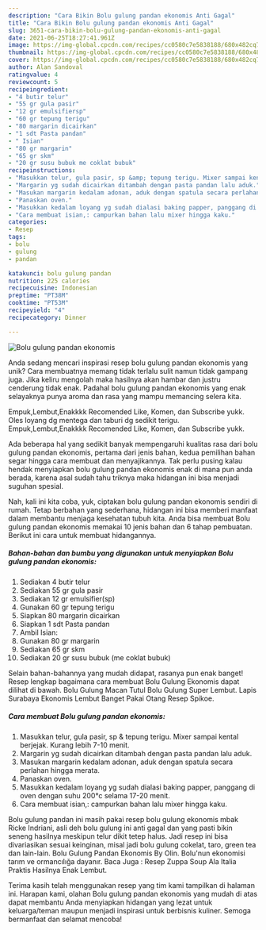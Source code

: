 ```yaml
---
description: "Cara Bikin Bolu gulung pandan ekonomis Anti Gagal"
title: "Cara Bikin Bolu gulung pandan ekonomis Anti Gagal"
slug: 3651-cara-bikin-bolu-gulung-pandan-ekonomis-anti-gagal
date: 2021-06-25T18:27:41.961Z
image: https://img-global.cpcdn.com/recipes/cc0580c7e5838188/680x482cq70/bolu-gulung-pandan-ekonomis-foto-resep-utama.jpg
thumbnail: https://img-global.cpcdn.com/recipes/cc0580c7e5838188/680x482cq70/bolu-gulung-pandan-ekonomis-foto-resep-utama.jpg
cover: https://img-global.cpcdn.com/recipes/cc0580c7e5838188/680x482cq70/bolu-gulung-pandan-ekonomis-foto-resep-utama.jpg
author: Alan Sandoval
ratingvalue: 4
reviewcount: 5
recipeingredient:
- "4 butir telur"
- "55 gr gula pasir"
- "12 gr emulsifiersp"
- "60 gr tepung terigu"
- "80 margarin dicairkan"
- "1 sdt Pasta pandan"
- " Isian"
- "80 gr margarin"
- "65 gr skm"
- "20 gr susu bubuk me coklat bubuk"
recipeinstructions:
- "Masukkan telur, gula pasir, sp &amp; tepung terigu. Mixer sampai kental berjejak. Kurang lebih 7-10 menit."
- "Margarin yg sudah dicairkan ditambah dengan pasta pandan lalu aduk."
- "Masukan margarin kedalam adonan, aduk dengan spatula secara perlahan hingga merata."
- "Panaskan oven."
- "Masukkan kedalam loyang yg sudah dialasi baking papper, panggang di oven dengan suhu 200°c selama 17-20 menit."
- "Cara membuat isian,: campurkan bahan lalu mixer hingga kaku."
categories:
- Resep
tags:
- bolu
- gulung
- pandan

katakunci: bolu gulung pandan 
nutrition: 225 calories
recipecuisine: Indonesian
preptime: "PT38M"
cooktime: "PT53M"
recipeyield: "4"
recipecategory: Dinner

---
```



![Bolu gulung pandan ekonomis](https://img-global.cpcdn.com/recipes/cc0580c7e5838188/680x482cq70/bolu-gulung-pandan-ekonomis-foto-resep-utama.jpg)

Anda sedang mencari inspirasi resep bolu gulung pandan ekonomis yang unik? Cara membuatnya memang tidak terlalu sulit namun tidak gampang juga. Jika keliru mengolah maka hasilnya akan hambar dan justru cenderung tidak enak. Padahal bolu gulung pandan ekonomis yang enak selayaknya punya aroma dan rasa yang mampu memancing selera kita.

Empuk,Lembut,Enakkkk Recomended Like, Komen, dan Subscribe yukk. Oles loyang dg mentega dan taburi dg sedikit terigu. Empuk,Lembut,Enakkkk Recomended Like, Komen, dan Subscribe yukk.

Ada beberapa hal yang sedikit banyak mempengaruhi kualitas rasa dari bolu gulung pandan ekonomis, pertama dari jenis bahan, kedua pemilihan bahan segar hingga cara membuat dan menyajikannya. Tak perlu pusing kalau hendak menyiapkan bolu gulung pandan ekonomis enak di mana pun anda berada, karena asal sudah tahu triknya maka hidangan ini bisa menjadi suguhan spesial.


Nah, kali ini kita coba, yuk, ciptakan bolu gulung pandan ekonomis sendiri di rumah. Tetap berbahan yang sederhana, hidangan ini bisa memberi manfaat dalam membantu menjaga kesehatan tubuh kita. Anda bisa membuat Bolu gulung pandan ekonomis memakai 10 jenis bahan dan 6 tahap pembuatan. Berikut ini cara untuk membuat hidangannya.

<!--inarticleads1-->

##### Bahan-bahan dan bumbu yang digunakan untuk menyiapkan Bolu gulung pandan ekonomis:

1. Sediakan 4 butir telur
1. Sediakan 55 gr gula pasir
1. Sediakan 12 gr emulsifier(sp)
1. Gunakan 60 gr tepung terigu
1. Siapkan 80 margarin dicairkan
1. Siapkan 1 sdt Pasta pandan
1. Ambil  Isian:
1. Gunakan 80 gr margarin
1. Sediakan 65 gr skm
1. Sediakan 20 gr susu bubuk (me coklat bubuk)


Selain bahan-bahannya yang mudah didapat, rasanya pun enak banget! Resep lengkap bagaimana cara membuat Bolu Gulung Ekonomis dapat dilihat di bawah. Bolu Gulung Macan Tutul Bolu Gulung Super Lembut. Lapis Surabaya Ekonomis Lembut Banget Pakai Otang Resep Spikoe. 

<!--inarticleads2-->

##### Cara membuat Bolu gulung pandan ekonomis:

1. Masukkan telur, gula pasir, sp &amp; tepung terigu. Mixer sampai kental berjejak. Kurang lebih 7-10 menit.
1. Margarin yg sudah dicairkan ditambah dengan pasta pandan lalu aduk.
1. Masukan margarin kedalam adonan, aduk dengan spatula secara perlahan hingga merata.
1. Panaskan oven.
1. Masukkan kedalam loyang yg sudah dialasi baking papper, panggang di oven dengan suhu 200°c selama 17-20 menit.
1. Cara membuat isian,: campurkan bahan lalu mixer hingga kaku.


Bolu gulung pandan ini masih pakai resep bolu gulung ekonomis mbak Ricke Indriani, asli deh bolu gulung ini anti gagal dan yang pasti bikin seneng hasilnya meskipun telur dikit tetep halus. Jadi resep ini bisa divariasikan sesuai keinginan, misal jadi bolu gulung cokelat, taro, green tea dan lain-lain. Bolu Gulung Pandan Ekonomis By Olin. Bolu&#39;nun ekonomisi tarım ve ormancılığa dayanır. Baca Juga : Resep Zuppa Soup Ala Italia Praktis Hasilnya Enak Lembut. 

Terima kasih telah menggunakan resep yang tim kami tampilkan di halaman ini. Harapan kami, olahan Bolu gulung pandan ekonomis yang mudah di atas dapat membantu Anda menyiapkan hidangan yang lezat untuk keluarga/teman maupun menjadi inspirasi untuk berbisnis kuliner. Semoga bermanfaat dan selamat mencoba!
